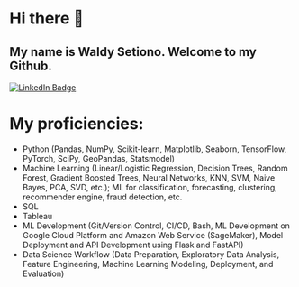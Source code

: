 # Hi there 👋
## My name is Waldy Setiono. Welcome to my Github.<br/>
[![LinkedIn Badge](https://img.shields.io/badge/LinkedIn-Profile-informational?style=flat&logo=linkedin&logoColor=white&color=0D76A8)](https://www.linkedin.com/in/waldysetiono/)

# My proficiencies:
- Python (Pandas, NumPy, Scikit-learn, Matplotlib, Seaborn, TensorFlow, PyTorch, SciPy, GeoPandas, Statsmodel)
- Machine Learning (Linear/Logistic Regression, Decision Trees, Random Forest, Gradient Boosted Trees, Neural Networks, KNN, SVM, Naive Bayes, PCA, SVD, etc.); ML for classification, forecasting, clustering, recommender engine, fraud detection, etc.
- SQL
- Tableau
- ML Development (Git/Version Control, CI/CD, Bash, ML Development on Google Cloud Platform and Amazon Web Service (SageMaker), Model Deployment and API Development using Flask and FastAPI)
- Data Science Workflow (Data Preparation, Exploratory Data Analysis, Feature Engineering, Machine Learning Modeling, Deployment, and Evaluation)


<!--
**waldysetio/waldysetio** is a ✨ _special_ ✨ repository because its `README.md` (this file) appears on your GitHub profile.
[![Python Badge](https://img.shields.io/badge/python-v3.7-blue)](https://www.python.org/)
Here are some ideas to get you started:

- 🔭 I’m currently working on ...
- 🌱 I’m currently learning ...
- 👯 I’m looking to collaborate on ...
- 🤔 I’m looking for help with ...
- 💬 Ask me about ...
- 📫 How to reach me: ...
- 😄 Pronouns: ...
- ⚡ Fun fact: ...
-->
